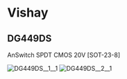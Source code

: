 # Vishay

## DG449DS
AnSwitch SPDT CMOS 20V [SOT-23-8]

![DG449DS__1__1](/preview/images/Vishay__DG449DS__1__1.png?raw=true) 
![DG449DS__2__1](/preview/images/Vishay__DG449DS__2__1.png?raw=true) 

